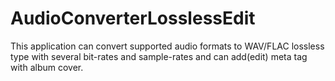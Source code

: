 # AudioConverterLosslessEdit
This application can convert supported audio formats to WAV/FLAC lossless type with several bit-rates and sample-rates and can add(edit) meta tag with album cover.  
